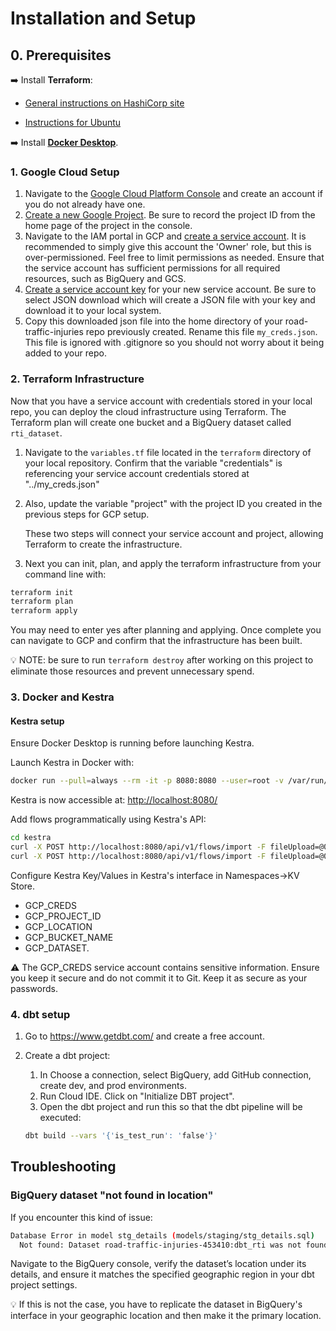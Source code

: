 # Installation and Setup

## 0. Prerequisites

➡️ Install **Terraform**:

   - [General instructions on HashiCorp site](https://developer.hashicorp.com/terraform/tutorials/aws-get-started/install-cli)

  - [Instructions for Ubuntu](/docs/terraform_install_ubuntu.md)

➡️ Install **[Docker Desktop](https://docs.docker.com/get-started/get-docker/)**.

### 1. Google Cloud Setup

1. Navigate to the [Google Cloud Platform Console](https://console.cloud.google.com/) and create an account if you do not already have one.
2. [Create a new Google Project](https://developers.google.com/workspace/guides/create-project). Be sure to record the project ID from the home page of the project in the console.
3. Navigate to the IAM portal in GCP and [create a service account](https://cloud.google.com/iam/docs/service-accounts-create). It is recommended to simply give this account the 'Owner' role, but this is over-permissioned. Feel free to limit permissions as needed. Ensure that the service account has sufficient permissions for all required resources, such as BigQuery and GCS.
4. [Create a service account key](https://cloud.google.com/iam/docs/keys-create-delete) for your new service account. Be sure to select JSON download which will create a JSON file with your key and download it to your local system.
5. Copy this downloaded json file into the home directory of your road-traffic-injuries repo previously created. Rename this file `my_creds.json`. This file is ignored with .gitignore so you should not worry about it being added to your repo.

### 2. Terraform Infrastructure

Now that you have a service account with credentials stored in your local repo, you can deploy the cloud infrastructure using Terraform. The Terraform plan will create one bucket and a BigQuery dataset called `rti_dataset`.

1. Navigate to the `variables.tf` file located in the `terraform` directory of your local repository. Confirm that the variable "credentials" is referencing your service account credentials stored at "../my_creds.json"
2. Also, update the variable "project" with the project ID you created in the previous steps for GCP setup.

    These two steps will connect your service account and project, allowing Terraform to create the infrastructure.

3. Next you can init, plan, and apply the terraform infrastructure from your command line with:

```bash
terraform init
terraform plan
terraform apply
```

You may need to enter yes after planning and applying. Once complete you can navigate to GCP and confirm that the infrastructure has been built.

💡 NOTE: be sure to run `terraform destroy` after working on this project to eliminate those resources and prevent unnecessary spend.

### 3. Docker and Kestra

#### Kestra setup

Ensure Docker Desktop is running before launching Kestra.

Launch Kestra in Docker with:

```bash
docker run --pull=always --rm -it -p 8080:8080 --user=root -v /var/run/docker.sock:/var/run/docker.sock -v /tmp:/tmp kestra/kestra:latest server local
```

Kestra is now accessible at: <http://localhost:8080/>

Add flows programmatically using Kestra's API:

```bash
cd kestra
curl -X POST http://localhost:8080/api/v1/flows/import -F fileUpload=@01_gcp_kv.yaml
curl -X POST http://localhost:8080/api/v1/flows/import -F fileUpload=@02_upload_all.yaml
```

Configure Kestra Key/Values in Kestra's interface in Namespaces->KV Store.

- GCP_CREDS
- GCP_PROJECT_ID
- GCP_LOCATION
- GCP_BUCKET_NAME
- GCP_DATASET.

⚠️ The GCP_CREDS service account contains sensitive information. Ensure you keep it secure and do not commit it to Git. Keep it as secure as your passwords.

### 4. dbt setup

1. Go to https://www.getdbt.com/ and create a free account.
2. Create a dbt project:

    1. In Choose a connection, select BigQuery, add GitHub connection, create dev, and prod environments.
    2. Run Cloud IDE. Click on "Initialize DBT project".
    3. Open the dbt project and run this so that the dbt pipeline will be executed:

    ```bash
    dbt build --vars '{'is_test_run': 'false'}'
    ```

## Troubleshooting

### BigQuery dataset "not found in location"

If you encounter this kind of issue:

```bash
Database Error in model stg_details (models/staging/stg_details.sql)
  Not found: Dataset road-traffic-injuries-453410:dbt_rti was not found in location EU
```

Navigate to the BigQuery console, verify the dataset’s location under its details, and ensure it matches the specified geographic region in your dbt project settings.

💡 If this is not the case, you have to replicate the dataset in BigQuery's interface in your geographic location and then make it the primary location.

